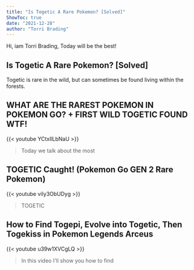```yaml
---
title: "Is Togetic A Rare Pokemon? [Solved]"
ShowToc: true 
date: "2021-12-28"
author: "Torri Brading" 
---
```


Hi, iam Torri Brading, Today will be the best!
## Is Togetic A Rare Pokemon? [Solved]
 Togetic is rare in the wild, but can sometimes be found living within the forests.

## WHAT ARE THE RAREST POKEMON IN POKEMON GO? + FIRST WILD TOGETIC FOUND WTF!
{{< youtube YCtxIlLbNaU >}}
>Today we talk about the most 

## TOGETIC Caught! (Pokemon Go GEN 2 Rare Pokemon)
{{< youtube viIy3ObUDyg >}}
>TOGETIC

## How to Find Togepi, Evolve into Togetic, Then Togekiss in Pokemon Legends Arceus
{{< youtube u39w1XVCgLQ >}}
>In this video I'll show you how to find 

